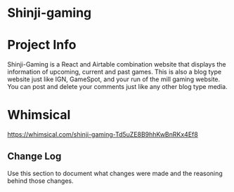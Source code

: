 # Shinji-gaming

# Project Info

Shinji-Gaming is a React and Airtable combination website that displays the information of upcoming, current and past games. This is also a blog type website just like IGN, GameSpot, and your run of the mill gaming website. You can post and delete your comments just like any other blog type media.

# Whimsical

https://whimsical.com/shinji-gaming-Td5uZE8B9hhKwBnRKx4Ef8

## Change Log
 Use this section to document what changes were made and the reasoning behind those changes.  
